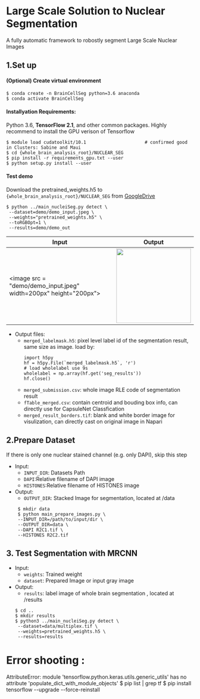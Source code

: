 
# Large Scale Solution to Nuclear Segmentation 
 A fully automatic framework to robostly segment Large Scale Nuclear Images 

##  1.Set up 
   ####  (Optional) Create virtual environment
    $ conda create -n BrainCellSeg python=3.6 anaconda
    $ conda activate BrainCellSeg
    
   ####  Installyation Requirements:  
   Python 3.6, **TensorFlow 2.1**, and other common packages. Highly recommend to install the GPU verison of Tensorflow

    $ module load cudatoolkit/10.1                      # confirmed good in Clusters: Sabine and Maui
    $ cd {whole_brain_analysis_root}/NUCLEAR_SEG
    $ pip install -r requirements_gpu.txt --user
    $ python setup.py install --user
   
   #### Test demo
   Download the pretrained_weights.h5 to ``{whole_brain_analysis_root}/NUCLEAR_SEG`` from [GoogleDrive](https://drive.google.com/open?id=12algdsF7hxoF6lLepRoDed36gBx-NkCD)

   ```
   $ python ../main_nucleiSeg.py detect \
    --dataset=demo/demo_input.jpeg \
    --weights="pretrained_weights.h5" \
    --toRGBOpt=1 \
    --results=demo/demo_out 
   ```
   | Input  | Output  |
   | ---    | --- |
   |<image src = "demo/demo_input.jpeg" width=200px" height="200px"></image> |<image src = "demo/demo_border.jpeg" width="200px" height="200px"></image> |
   
   - Output files:
     - `merged_labelmask.h5`: pixel level label id of the segmentation result, same size as image. load by:
         ```
         import h5py
         hf = h5py.File(`merged_labelmask.h5`, 'r')                                                             # load wholelabel use 9s
         wholelabel = np.array(hf.get('seg_results'))
         hf.close()
         ```
     - `merged_submission.csv`: whole image RLE code of segmentation result
     - `fTable_merged.csv`: contain centroid and bouding box info, can directly use for CapsuleNet Classfication
     - `merged_result_borders.tif`: blank and white border image for visulization, can directly cast on original image in Napari

##  2.Prepare Dataset       
 If there is only one nuclear stained channel (e.g. only DAPI), skip this step
- Input:
   -  `INPUT_DIR`: Datasets Path
   -  `DAPI`:Relative filename of DAPI image
   -  `HISTONES`:Relative filename of HISTONES image
- Output:
   - `OUTPUT_DIR`: Stacked Image for segmentation, located at /data 
   ```
    $ mkdir data
    $ python main_prepare_images.py \
    --INPUT_DIR=/path/to/input/dir \
    --OUTPUT_DIR=data \
    --DAPI R2C1.tif \
    --HISTONES R2C2.tif 
   ```


##  3. Test Segmentation with MRCNN 

- Input:
   - `weights`: Trained weight
   - `dataset`: Prepared Image or input gray image
- Output:
   - `results`: label image of whole brain segmentation , located at /results
   ```
   $ cd ..
   $ mkdir results
   $ python3 ../main_nucleiSeg.py detect \
    --dataset=data/multiplex.tif \
    --weights=pretrained_weights.h5 \
    --results=results
   ```
# Error shooting :

AttributeError: module 'tensorflow.python.keras.utils.generic_utils' has no attribute 'populate_dict_with_module_objects'
$ pip list | grep tf
$ pip install tensorflow --upgrade --force-reinstall




